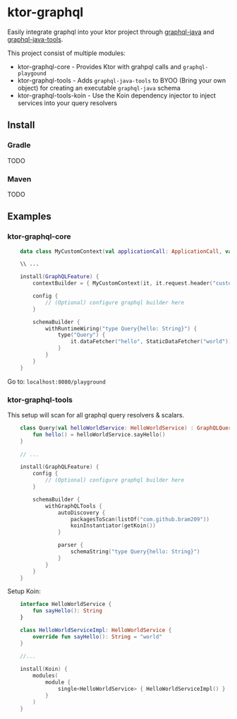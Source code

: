 # ktor-graphql

Easily integrate graphql into your ktor project through [graphql-java](https://github.com/graphql-java/graphql-java) and [graphql-java-tools](https://github.com/graphql-java-kickstart/graphql-java-tools).

This project consist of multiple modules:

* ktor-graphql-core - Provides Ktor with grahpql calls and `graphql-playgound`
* ktor-graphql-tools - Adds `graphql-java-tools` to BYOO (Bring your own object) for creating an executable `graphql-java` schema 
* ktor-graphql-tools-koin - Use the Koin dependency injector to inject services into your query resolvers 

## Install

### Gradle
TODO

### Maven
TODO

## Examples

### ktor-graphql-core
```kotlin
    data class MyCustomContext(val applicationCall: ApplicationCall, val customHeader: String? = null)

    \\ ...

    install(GraphQLFeature) {
        contextBuilder = { MyCustomContext(it, it.request.header("customHeader")) }

        config {
            // (Optional) configure graphql builder here
        }

        schemaBuilder {
            withRuntimeWiring("type Query{hello: String}") {
                type("Query") {
                    it.dataFetcher("hello", StaticDataFetcher("world"))
                }
            }
        }
    }
```

Go to: `localhost:8080/playground`

### ktor-graphql-tools
This setup will scan for all graphql query resolvers & scalars.
```kotlin
    class Query(val helloWorldService: HelloWorldService) : GraphQLQueryResolver {
        fun hello() = helloWorldService.sayHello()
    }
    
    // ...

    install(GraphQLFeature) {
        config {
            // (Optional) configure graphql builder here
        }

        schemaBuilder {
            withGraphQLTools {
                autoDiscovery {
                    packagesToScan(listOf("com.github.bram209"))
                    koinInstantiator(getKoin())
                }

                parser {
                    schemaString("type Query{hello: String}")
                }
            }
        }
    }
```

Setup Koin:
```kotlin
    interface HelloWorldService {
        fun sayHello(): String
    }

    class HelloWorldServiceImpl: HelloWorldService {
        override fun sayHello(): String = "world"
    }

    //...
    
    install(Koin) {
        modules(
            module {
                single<HelloWorldService> { HelloWorldServiceImpl() }
            }
        )
    }
```